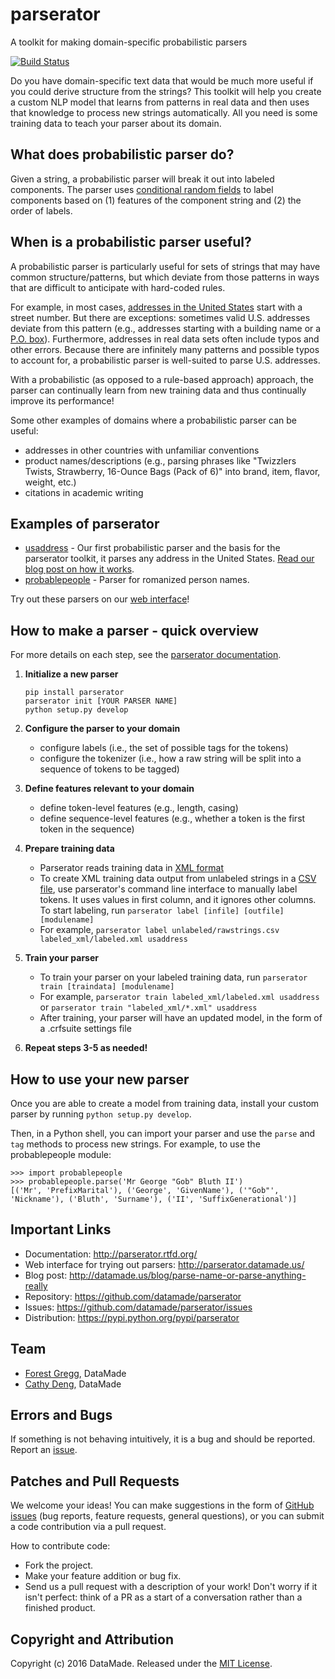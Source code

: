 parserator
==========
A toolkit for making domain-specific probabilistic parsers

[![Build Status](https://travis-ci.org/datamade/parserator.svg?branch=master)](https://travis-ci.org/datamade/parserator)

Do you have domain-specific text data that would be much more useful if you could derive structure from the strings? This toolkit will help you create a custom NLP model that learns from patterns in real data and then uses that knowledge to process new strings automatically. All you need is some training data to teach your parser about its domain.

## What does probabilistic parser do?
Given a string, a probabilistic parser will break it out into labeled components. The parser uses [conditional random fields](http://en.wikipedia.org/wiki/Conditional_random_field) to label components based on (1) features of the component string and (2) the order of labels.

## When is a probabilistic parser useful?
A probabilistic parser is particularly useful for sets of strings that may have common structure/patterns, but which deviate from those patterns in ways that are difficult to anticipate with hard-coded rules.

For example, in most cases, <a href="http://en.wikipedia.org/wiki/Address_(geography)#United_States">addresses in the United States</a> start with a street number. But there are exceptions: sometimes valid U.S. addresses deviate from this pattern (e.g., addresses starting with a building name or a [P.O. box](http://en.wikipedia.org/wiki/Post-office_box)). Furthermore, addresses in real data sets often include typos and other errors. Because there are infinitely many patterns and possible typos to account for, a probabilistic parser is well-suited to parse U.S. addresses.

With a probabilistic (as opposed to a rule-based approach) approach, the parser can continually learn from new training data and thus continually improve its performance!

Some other examples of domains where a probabilistic parser can be useful:
- addresses in other countries with unfamiliar conventions
- product names/descriptions (e.g., parsing phrases like "Twizzlers Twists, Strawberry, 16-Ounce Bags (Pack of 6)" into brand, item, flavor, weight, etc.)
- citations in academic writing

## Examples of parserator

* [usaddress](https://github.com/datamade/usaddress) - Our first probabilistic parser and the basis for the parserator toolkit, it parses any address in the United States. [Read our blog post on how it works](http://datamade.us/blog/parsing-addresses-with-usaddress).
* [probablepeople](https://github.com/datamade/probablepeople) - Parser for romanized person names.

Try out these parsers on our [web interface](http://parserator.datamade.us/)!

## How to make a parser - quick overview
For more details on each step, see the [parserator documentation](http://parserator.rtfd.org/).

1. **Initialize a new parser**

    ```
    pip install parserator
    parserator init [YOUR PARSER NAME]
    python setup.py develop
    ```

2. **Configure the parser to your domain**

    * configure labels (i.e., the set of possible tags for the tokens)
    * configure the tokenizer (i.e., how a raw string will be split into a sequence of tokens to be tagged)

3. **Define features relevant to your domain**
    * define token-level features (e.g., length, casing)
    * define sequence-level features (e.g., whether a token is the first token in the sequence)

4. **Prepare training data**
    * Parserator reads training data in [XML format](http://en.wikipedia.org/wiki/XML)
    * To create XML training data output from unlabeled strings in a [CSV file](http://en.wikipedia.org/wiki/Comma-separated_values), use parserator's command line interface to manually label tokens. It uses values in first column, and it ignores other columns. To start labeling, run ```parserator label [infile] [outfile] [modulename]```
    * For example, ```parserator label unlabeled/rawstrings.csv labeled_xml/labeled.xml usaddress```

5. **Train your parser**
    * To train your parser on your labeled training data, run ```parserator train [traindata] [modulename]```
    * For example, ```parserator train labeled_xml/labeled.xml usaddress``` or ```parserator train "labeled_xml/*.xml" usaddress```
    * After training, your parser will have an updated model, in the form of a .crfsuite settings file

6. **Repeat steps 3-5 as needed!**

## How to use your new parser
Once you are able to create a model from training data, install your custom parser by running `python setup.py develop`.

Then, in a Python shell, you can import your parser and use the ```parse``` and ```tag``` methods to process new strings. For example, to use the probablepeople module:

```
>>> import probablepeople
>>> probablepeople.parse('Mr George "Gob" Bluth II')
[('Mr', 'PrefixMarital'), ('George', 'GivenName'), ('"Gob"', 'Nickname'), ('Bluth', 'Surname'), ('II', 'SuffixGenerational')]
```

## Important Links
* Documentation: http://parserator.rtfd.org/
* Web interface for trying out parsers: http://parserator.datamade.us/
* Blog post: http://datamade.us/blog/parse-name-or-parse-anything-really
* Repository: https://github.com/datamade/parserator
* Issues: https://github.com/datamade/parserator/issues
* Distribution: https://pypi.python.org/pypi/parserator


## Team

* [Forest Gregg](https://github.com/fgregg), DataMade
* [Cathy Deng](https://github.com/cathydeng), DataMade

## Errors and Bugs

If something is not behaving intuitively, it is a bug and should be reported.
Report an [issue](https://github.com/datamade/parserator/issues).

## Patches and Pull Requests
We welcome your ideas! You can make suggestions in the form of [GitHub issues](https://github.com/datamade/parserator/issues) (bug reports, feature requests, general questions), or you can submit a code contribution via a pull request.

How to contribute code:

- Fork the project.
- Make your feature addition or bug fix.
- Send us a pull request with a description of your work! Don't worry if it isn't perfect: think of a PR as a start of a conversation rather than a finished product.

## Copyright and Attribution

Copyright (c) 2016 DataMade. Released under the [MIT License](https://github.com/datamade/parserator/blob/master/LICENSE).
